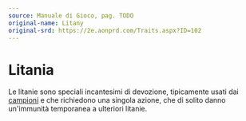 ```yaml
---
source: Manuale di Gioco, pag. TODO
original-name: Litany
original-srd: https://2e.aonprd.com/Traits.aspx?ID=102
---
```


# Litania

Le litanie sono speciali incantesimi di devozione, tipicamente usati dai
[campioni](/classi/campione) e che richiedono una singola azione, che di solito
danno un'immunità temporanea a ulteriori litanie.
